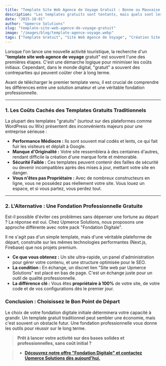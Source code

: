 ```yaml
---
title: "Template Site Web Agence de Voyage Gratuit : Bonne ou Mauvaise Idée ?"
description: "Les templates gratuits sont tentants, mais quels sont les coûts cachés ? Découvrez pourquoi une fondation professionnelle est un meilleur choix pour votre agence de voyage."
date: "2025-10-01"
author: "Upmerce Solutions"
slug: "template-site-web-agence-de-voyage-gratuit"
image: "/images/blog/template-agence-voyage.webp"
tags: ["Template Gratuit", "Site Web Agence de Voyage", "Création Site Web", "WordPress", "Next.js"]
---
```


Lorsque l'on lance une nouvelle activité touristique, la recherche d'un "**template site web agence de voyage** gratuit" est souvent l'une des premières étapes. C'est une démarche logique pour minimiser les coûts initiaux. Cependant, dans le monde digital, "gratuit" a souvent des contreparties qui peuvent coûter cher à long terme.

Avant de télécharger le premier template venu, il est crucial de comprendre les différences entre une solution amateur et une véritable fondation professionnelle.

---

### **1. Les Coûts Cachés des Templates Gratuits Traditionnels**

La plupart des templates "gratuits" (surtout sur des plateformes comme WordPress ou Wix) présentent des inconvénients majeurs pour une entreprise sérieuse :

* **Performance Médiocre :** Ils sont souvent mal codés et lents, ce qui fait fuir les visiteurs et déplaît à Google.
* **Manque d'Originalité :** Votre site ressemblera à des centaines d'autres, rendant difficile la création d'une marque forte et mémorable.
* **Sécurité Faible :** Ces templates peuvent contenir des failles de sécurité ou devenir incompatibles après des mises à jour, mettant votre site en danger.
* **Vous n'êtes pas Propriétaire :** Avec de nombreux constructeurs en ligne, vous ne possédez pas réellement votre site. Vous louez un espace, et si vous partez, vous perdez tout.

---

### **2. L'Alternative : Une Fondation Professionnelle Gratuite**

Est-il possible d'éviter ces problèmes sans dépenser une fortune au départ ? La réponse est oui. Chez Upmerce Solutions, nous proposons une approche différente avec notre pack "Fondation Digitale".

Il ne s'agit pas d'un simple template, mais d'une véritable plateforme de départ, construite sur les mêmes technologies performantes (Next.js, Firebase) que nos projets premium.

* **Ce que vous obtenez :** Un site ultra-rapide, un panel d'administration pour gérer votre contenu, et une structure optimisée pour le SEO.
* **La condition :** En échange, un discret lien "Site web par Upmerce Solutions" est placé en bas de page. C'est un échange juste pour un outil de qualité professionnelle.
* **La différence clé :** Vous êtes **propriétaire à 100%** de votre site, de votre code et de vos configurations dès le premier jour.

### **Conclusion : Choisissez le Bon Point de Départ**

Le choix de votre fondation digitale initiale déterminera votre capacité à grandir. Un template gratuit traditionnel peut sembler une économie, mais c'est souvent un obstacle futur. Une fondation professionnelle vous donne les outils pour réussir sur le long terme.

> **Prêt à lancer votre activité sur des bases solides et professionnelles, sans coût initial ?**

> * [**Découvrez notre offre "Fondation Digitale" et contactez Upmerce Solutions dès aujourd'hui.**](https://www.upmerce.com/fr#contact)